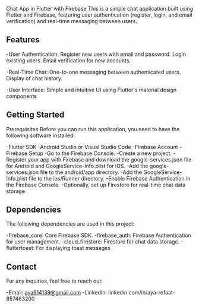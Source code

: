 Chat App in Flutter with Firebase
This is a simple chat application built using Flutter and Firebase, featuring user authentication (register, login, and email verification) and real-time messaging between users.

## Features
-User Authentication:
Register new users with email and password.
Login existing users.
Email verification for new accounts.

-Real-Time Chat:
One-to-one messaging between authenticated users.
Display of chat history.

-User Interface:
Simple and intuitive UI using Flutter's material design components



## Getting Started
Prerequisites
Before you can run this application, you need to have the following software installed:

-Flutter SDK
-Android Studio or Visual Studio Code
-Firebase Account
-Firebase Setup
-Go to the Firebase Console.
-Create a new project.
-Register your app with Firebase and download the google-services.json file for Android and GoogleService-Info.plist for iOS.
-Add the google-services.json file to the android/app directory.
-Add the GoogleService-Info.plist file to the ios/Runner directory.
-Enable Firebase Authentication in the Firebase Console.
-Optionally, set up Firestore for real-time chat data storage


## Dependencies
The following dependencies are used in this project:

-firebase_core: Core Firebase SDK.
-firebase_auth: Firebase Authentication for user management.
-cloud_firestore: Firestore for chat data storage.
-fluttertoast: For displaying toast messages

## Contact
For any inquiries, feel free to reach out:

-Email: aya614139@gmail.com
-LinkedIn: linkedin.com/in/aya-refaat-857463200


